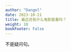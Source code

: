 ```yaml
---
author: "Dangel"
date: 2023-10-21
title: 最近还有什么电影能看吗？
weight: 10
bookFooter: False
---
```


不是疑问句。